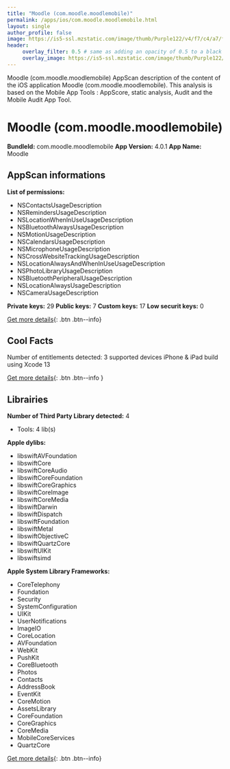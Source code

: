 ```yaml
---
title: "Moodle (com.moodle.moodlemobile)"
permalink: /apps/ios/com.moodle.moodlemobile.html
layout: single
author_profile: false
image: https://is5-ssl.mzstatic.com/image/thumb/Purple122/v4/f7/c4/a7/f7c4a76b-4bf8-fc1b-c0ac-d64443bfea84/AppIcon-0-0-1x_U007emarketing-0-0-0-10-0-0-sRGB-0-0-0-GLES2_U002c0-512MB-85-220-0-0.png/512x512bb.jpg
header: 
     overlay_filter: 0.5 # same as adding an opacity of 0.5 to a black background
     overlay_image: https://is5-ssl.mzstatic.com/image/thumb/Purple122/v4/f7/c4/a7/f7c4a76b-4bf8-fc1b-c0ac-d64443bfea84/AppIcon-0-0-1x_U007emarketing-0-0-0-10-0-0-sRGB-0-0-0-GLES2_U002c0-512MB-85-220-0-0.png/512x512bb.jpg
---
```

Moodle (com.moodle.moodlemobile) AppScan description of the content of the iOS application Moodle (com.moodle.moodlemobile). This analysis is based on the Mobile App Tools : AppScore, static analysis, Audit and the Mobile Audit App Tool.

# Moodle (com.moodle.moodlemobile)

**BundleId:** com.moodle.moodlemobile
**App Version:** 4.0.1
**App Name:** Moodle


## AppScan informations 

**List of permissions:** 
- NSContactsUsageDescription
- NSRemindersUsageDescription
- NSLocationWhenInUseUsageDescription
- NSBluetoothAlwaysUsageDescription
- NSMotionUsageDescription
- NSCalendarsUsageDescription
- NSMicrophoneUsageDescription
- NSCrossWebsiteTrackingUsageDescription
- NSLocationAlwaysAndWhenInUseUsageDescription
- NSPhotoLibraryUsageDescription
- NSBluetoothPeripheralUsageDescription
- NSLocationAlwaysUsageDescription
- NSCameraUsageDescription
  
  
**Private keys:** 29
**Public keys:** 7
**Custom keys:** 17
**Low securit keys:** 0
  
[Get more details](/pricing.html){: .btn .btn--info}

## Cool Facts

Number of entitlements detected: 3
supported devices iPhone & iPad
build using Xcode 13
  
[Get more details](/pricing.html){: .btn .btn--info }

## Librairies 
**Number of Third Party Library detected:** 4
- Tools: 4 lib(s)


**Apple dylibs:**
- libswiftAVFoundation
- libswiftCore
- libswiftCoreAudio
- libswiftCoreFoundation
- libswiftCoreGraphics
- libswiftCoreImage
- libswiftCoreMedia
- libswiftDarwin
- libswiftDispatch
- libswiftFoundation
- libswiftMetal
- libswiftObjectiveC
- libswiftQuartzCore
- libswiftUIKit
- libswiftsimd


**Apple System Library Frameworks:**
- CoreTelephony
- Foundation
- Security
- SystemConfiguration
- UIKit
- UserNotifications
- ImageIO
- CoreLocation
- AVFoundation
- WebKit
- PushKit
- CoreBluetooth
- Photos
- Contacts
- AddressBook
- EventKit
- CoreMotion
- AssetsLibrary
- CoreFoundation
- CoreGraphics
- CoreMedia
- MobileCoreServices
- QuartzCore


  
[Get more details](/pricing.html){: .btn .btn--info}

